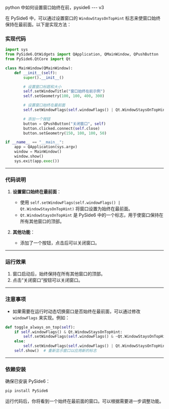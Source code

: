 python 中如何设置窗口始终在前，pyside6
--- v3

在 PySide6 中，可以通过设置窗口的 `WindowStaysOnTopHint` 标志来使窗口始终保持在最前面。以下是实现方法：

### 实现代码

```python
import sys
from PySide6.QtWidgets import QApplication, QMainWindow, QPushButton
from PySide6.QtCore import Qt

class MainWindow(QMainWindow):
    def __init__(self):
        super().__init__()

        # 设置窗口标题和大小
        self.setWindowTitle("窗口始终在前示例")
        self.setGeometry(100, 100, 400, 300)

        # 设置窗口始终在最前面
        self.setWindowFlags(self.windowFlags() | Qt.WindowStaysOnTopHint)

        # 添加一个按钮
        button = QPushButton("关闭窗口", self)
        button.clicked.connect(self.close)
        button.setGeometry(150, 100, 100, 50)

if __name__ == "__main__":
    app = QApplication(sys.argv)
    window = MainWindow()
    window.show()
    sys.exit(app.exec())
```

---

### 代码说明

1. **设置窗口始终在最前面**：

   - 使用 `self.setWindowFlags(self.windowFlags() | Qt.WindowStaysOnTopHint)` 将窗口设置为始终在最前面。
   - `Qt.WindowStaysOnTopHint` 是 PySide6 中的一个标志，用于使窗口保持在所有其他窗口的顶部。

2. **其他功能**：
   - 添加了一个按钮，点击后可以关闭窗口。

---

### 运行效果

1. 窗口启动后，始终保持在所有其他窗口的顶部。
2. 点击“关闭窗口”按钮可以关闭窗口。

---

### 注意事项

- 如果需要在运行时动态切换窗口是否始终在最前面，可以通过修改 `windowFlags` 来实现。例如：

```python
def toggle_always_on_top(self):
    if self.windowFlags() & Qt.WindowStaysOnTopHint:
        self.setWindowFlags(self.windowFlags() & ~Qt.WindowStaysOnTopHint)
    else:
        self.setWindowFlags(self.windowFlags() | Qt.WindowStaysOnTopHint)
    self.show()  # 重新显示窗口以应用新的标志
```

---

### 依赖安装

确保已安装 PySide6：

```bash
pip install PySide6
```

运行代码后，你将看到一个始终在最前面的窗口。可以根据需要进一步调整功能。
